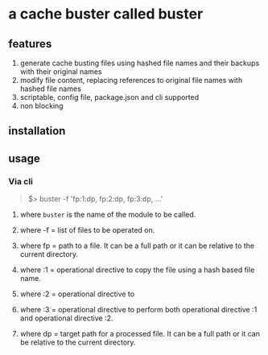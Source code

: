 # a cache buster called buster

## features
1. generate cache busting files using hashed file names and their backups with their original names
2. modify file content, replacing references to original file names with hashed file names
3. scriptable, config file, package.json and cli supported
4. non blocking

## installation

## usage

### Via cli

>$> buster -f 'fp:1:dp, fp:2:dp, fp:3:dp, ...'

1. where `buster` is the name of the module to be called.

1. where -f = list of files to be operated on. 

1. where fp = path to a file. It can be a full path or it can be relative to the current directory.

1.  where :1 = operational directive to copy the file using a hash based file name.

1. where :2 = operational directive to 

1. where :3 = operational directive to perform both operational directive :1 and operational directive  :2.   

1. where dp = target path for a processed file. It can be a full path or it can be relative to the current directory.
